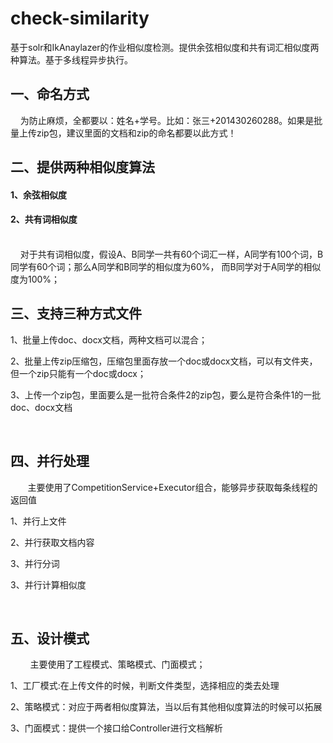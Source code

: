 # check-similarity
基于solr和IkAnaylazer的作业相似度检测。提供余弦相似度和共有词汇相似度两种算法。基于多线程异步执行。
<h2>一、命名方式</h2>
<p>&nbsp;&nbsp;&nbsp;&nbsp;为防止麻烦，全都要以：姓名+学号。比如：张三+201430260288。如果是批量上传zip包，建议里面的文档和zip的命名都要以此方式！</p>

<h2>二、提供两种相似度算法</h2>
<h4>1、余弦相似度</h4>
<h4>2、共有词相似度</h4>
<br>
&nbsp;&nbsp;&nbsp;&nbsp;对于共有词相似度，假设A、B同学一共有60个词汇一样，A同学有100个词，B同学有60个词；那么A同学和B同学的相似度为60%，
而B同学对于A同学的相似度为100%；
<br>
<h2>三、支持三种方式文件</h2>
<p>1、批量上传doc、docx文档，两种文档可以混合；</p>
<p>2、批量上传zip压缩包，压缩包里面存放一个doc或docx文档，可以有文件夹，但一个zip只能有一个doc或docx；</p>
<p>3、上传一个zip包，里面要么是一批符合条件2的zip包，要么是符合条件1的一批doc、docx文档</p>
<br>
<h2>四、并行处理</h2>
<p>&nbsp;&nbsp;&nbsp;&nbsp;&nbsp;&nbsp;&nbsp;主要使用了CompetitionService+Executor组合，能够异步获取每条线程的返回值</p>
<p>1、并行上文件</p>
<p>2、并行获取文档内容
<p>3、并行分词</p>
<p>3、并行计算相似度</p>
<br>
<h2>五、设计模式</h2>
<p>&nbsp;&nbsp;&nbsp;&nbsp;&nbsp;&nbsp;&nbsp;&nbsp;主要使用了工程模式、策略模式、门面模式；</p>
<p>1、工厂模式:在上传文件的时候，判断文件类型，选择相应的类去处理</p>
<p>2、策略模式：对应于两者相似度算法，当以后有其他相似度算法的时候可以拓展</p>
<p>3、门面模式：提供一个接口给Controller进行文档解析</p>
